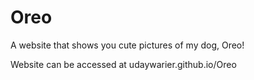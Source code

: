 # Oreo
A website that shows you cute pictures of my dog, Oreo!

Website can be accessed at udaywarier.github.io/Oreo
